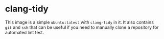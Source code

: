 # clang-tidy
This image is a simple `ubuntu:latest` with `clang-tidy` in it.
It also contains `git` and `ssh` that can be useful if you need to manually
clone a repository for automated lint test.
